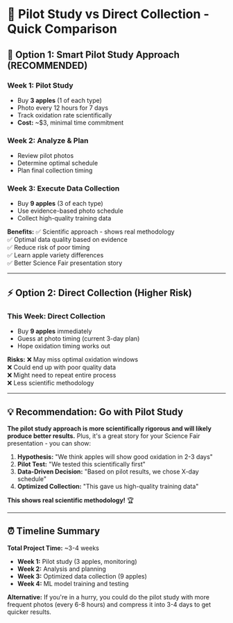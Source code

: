 # 🤔 Pilot Study vs Direct Collection - Quick Comparison

## 🧪 **Option 1: Smart Pilot Study Approach (RECOMMENDED)**

### **Week 1: Pilot Study**
- Buy **3 apples** (1 of each type)
- Photo every 12 hours for 7 days
- Track oxidation rate scientifically
- **Cost:** ~$3, minimal time commitment

### **Week 2: Analyze & Plan**  
- Review pilot photos
- Determine optimal schedule
- Plan final collection timing

### **Week 3: Execute Data Collection**
- Buy **9 apples** (3 of each type) 
- Use evidence-based photo schedule
- Collect high-quality training data

**Benefits:**
✅ Scientific approach - shows real methodology  
✅ Optimal data quality based on evidence  
✅ Reduce risk of poor timing  
✅ Learn apple variety differences  
✅ Better Science Fair presentation story  

---

## ⚡ **Option 2: Direct Collection (Higher Risk)**

### **This Week: Direct Collection**
- Buy **9 apples** immediately
- Guess at photo timing (current 3-day plan)
- Hope oxidation timing works out

**Risks:**
❌ May miss optimal oxidation windows  
❌ Could end up with poor quality data  
❌ Might need to repeat entire process  
❌ Less scientific methodology  

---

## 💡 **Recommendation: Go with Pilot Study**

**The pilot study approach is more scientifically rigorous and will likely produce better results.** Plus, it's a great story for your Science Fair presentation - you can show:

1. **Hypothesis:** "We think apples will show good oxidation in 2-3 days"
2. **Pilot Test:** "We tested this scientifically first"  
3. **Data-Driven Decision:** "Based on pilot results, we chose X-day schedule"
4. **Optimized Collection:** "This gave us high-quality training data"

**This shows real scientific methodology!** 🏆

---

## ⏰ **Timeline Summary**

**Total Project Time:** ~3-4 weeks
- **Week 1:** Pilot study (3 apples, monitoring)
- **Week 2:** Analysis and planning  
- **Week 3:** Optimized data collection (9 apples)
- **Week 4:** ML model training and testing

**Alternative:** If you're in a hurry, you could do the pilot study with more frequent photos (every 6-8 hours) and compress it into 3-4 days to get quicker results.